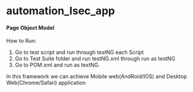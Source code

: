 # automation_lsec_app



#### Page Object Model

How to Run:
1. Go to test script and run through testNG each Script
2. Go to Test Suite folder and run testNG.xml through run as testNG
3. Go to POM.xml and run as textNG.



In this framework we can achieve Mobile web(AndRoid/IOS) and Desktop Web(Chrome/Safari) application
